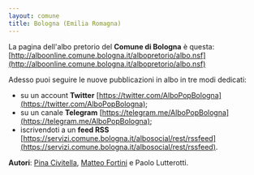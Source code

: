 ```yaml
---
layout: comune
title: Bologna (Emilia Romagna)
---
```


La pagina dell'albo pretorio del **Comune di Bologna** è questa: [http://alboonline.comune.bologna.it/albopretorio/albo.nsf](http://alboonline.comune.bologna.it/albopretorio/albo.nsf)

Adesso puoi seguire le nuove pubblicazioni in albo in tre modi dedicati:

* su un account **Twitter** [https://twitter.com/AlboPopBologna](https://twitter.com/AlboPopBologna);
* su un canale **Telegram** [https://telegram.me/AlboPopBologna](https://telegram.me/AlboPopBologna);
* iscrivendoti a un **feed RSS** [https://servizi.comune.bologna.it/albosocial/rest/rssfeed](https://servizi.comune.bologna.it/albosocial/rest/rssfeed).

**Autori**: [Pina Civitella](https://www.facebook.com/pina.civitella), [Matteo Fortini](https://twitter.com/matt_fortini) e Paolo Lutterotti.
